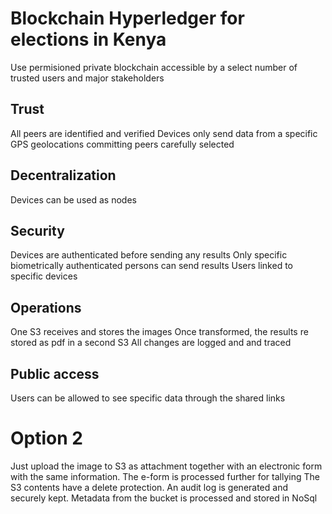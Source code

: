 # Blockchain Hyperledger for elections in Kenya

Use permisioned private blockchain accessible by a select number of trusted users and major stakeholders



## Trust
All peers are identified and verified
Devices only send data from a specific GPS geolocations
committing peers carefully selected

## Decentralization
Devices can be used as nodes

## Security

Devices are authenticated before sending any results
Only specific biometrically authenticated persons can send results
Users linked to specific devices

## Operations
One S3 receives and stores the images
Once transformed, the results re stored as pdf in a second S3
All changes are logged and and traced

## Public access
Users can be allowed to see specific data through the shared links



# Option 2
Just upload the image to S3 as attachment together with an electronic form with the same information.
The e-form is processed further for tallying
The S3 contents have a delete protection.
An audit log is generated and securely kept.
Metadata from the bucket is processed and stored in NoSql